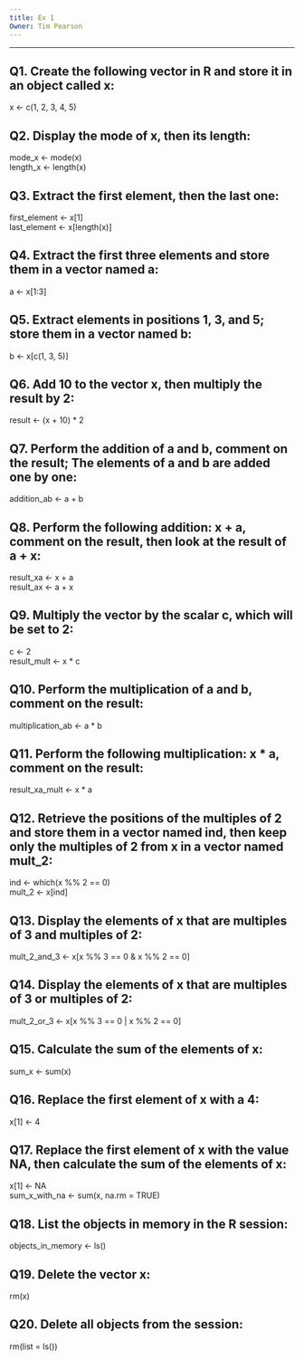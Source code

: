 ```yaml
---
title: Ex 1
Owner: Tim Pearson
---
```

---
## **Q1. Create the following vector in R and store it in an object called x:**
x <- c(1, 2, 3, 4, 5)
## **Q2. Display the mode of x, then its length:**
mode_x <- mode(x)  
length_x <- length(x)
## **Q3. Extract the first element, then the last one:**
first_element <- x[1]  
last_element <- x[length(x)]
## **Q4. Extract the first three elements and store them in a vector named a:**
a <- x[1:3]
## **Q5. Extract elements in positions 1, 3, and 5; store them in a vector named b:**
b <- x[c(1, 3, 5)]
## **Q6. Add 10 to the vector x, then multiply the result by 2:**
result <- (x + 10) * 2
## **Q7. Perform the addition of a and b, comment on the result; The elements of a and b are added one by one:**
addition_ab <- a + b
## **Q8. Perform the following addition: x + a, comment on the result, then look at the result of a + x:**
result_xa <- x + a  
result_ax <- a + x
## **Q9. Multiply the vector by the scalar c, which will be set to 2:**
c <- 2  
result_mult <- x * c
## **Q10. Perform the multiplication of a and b, comment on the result:**
multiplication_ab <- a * b
## **Q11. Perform the following multiplication: x * a, comment on the result:**
result_xa_mult <- x * a
## **Q12. Retrieve the positions of the multiples of 2 and store them in a vector named ind, then keep only the multiples of 2 from x in a vector named mult_2:**
ind <- which(x %% 2 == 0)  
mult_2 <- x[ind]
## **Q13. Display the elements of x that are multiples of 3 and multiples of 2:**
mult_2_and_3 <- x[x %% 3 == 0 & x %% 2 == 0]
## **Q14. Display the elements of x that are multiples of 3 or multiples of 2:**
mult_2_or_3 <- x[x %% 3 == 0 | x %% 2 == 0]
## **Q15. Calculate the sum of the elements of x:**
sum_x <- sum(x)
## **Q16. Replace the first element of x with a 4:**
x[1] <- 4
## **Q17. Replace the first element of x with the value NA, then calculate the sum of the elements of x:**
x[1] <- NA  
sum_x_with_na <- sum(x, na.rm = TRUE)
## **Q18. List the objects in memory in the R session:**
objects_in_memory <- ls()
## **Q19. Delete the vector x:**
rm(x)
## **Q20. Delete all objects from the session:**
rm(list = ls())